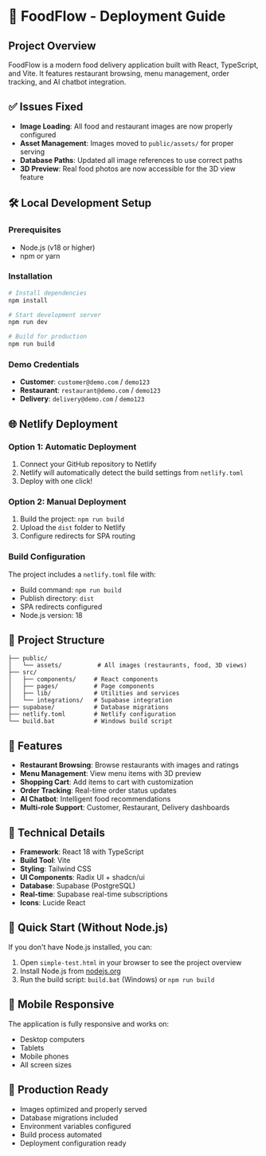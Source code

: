 # 🚀 FoodFlow - Deployment Guide

## Project Overview
FoodFlow is a modern food delivery application built with React, TypeScript, and Vite. It features restaurant browsing, menu management, order tracking, and AI chatbot integration.

## ✅ Issues Fixed
- **Image Loading**: All food and restaurant images are now properly configured
- **Asset Management**: Images moved to `public/assets/` for proper serving
- **Database Paths**: Updated all image references to use correct paths
- **3D Preview**: Real food photos are now accessible for the 3D view feature

## 🛠️ Local Development Setup

### Prerequisites
- Node.js (v18 or higher)
- npm or yarn

### Installation
```bash
# Install dependencies
npm install

# Start development server
npm run dev

# Build for production
npm run build
```

### Demo Credentials
- **Customer**: `customer@demo.com` / `demo123`
- **Restaurant**: `restaurant@demo.com` / `demo123`
- **Delivery**: `delivery@demo.com` / `demo123`

## 🌐 Netlify Deployment

### Option 1: Automatic Deployment
1. Connect your GitHub repository to Netlify
2. Netlify will automatically detect the build settings from `netlify.toml`
3. Deploy with one click!

### Option 2: Manual Deployment
1. Build the project: `npm run build`
2. Upload the `dist` folder to Netlify
3. Configure redirects for SPA routing

### Build Configuration
The project includes a `netlify.toml` file with:
- Build command: `npm run build`
- Publish directory: `dist`
- SPA redirects configured
- Node.js version: 18

## 📁 Project Structure
```
├── public/
│   └── assets/          # All images (restaurants, food, 3D views)
├── src/
│   ├── components/     # React components
│   ├── pages/          # Page components
│   ├── lib/            # Utilities and services
│   └── integrations/   # Supabase integration
├── supabase/           # Database migrations
├── netlify.toml        # Netlify configuration
└── build.bat           # Windows build script
```

## 🎨 Features
- **Restaurant Browsing**: Browse restaurants with images and ratings
- **Menu Management**: View menu items with 3D preview
- **Shopping Cart**: Add items to cart with customization
- **Order Tracking**: Real-time order status updates
- **AI Chatbot**: Intelligent food recommendations
- **Multi-role Support**: Customer, Restaurant, Delivery dashboards

## 🔧 Technical Details
- **Framework**: React 18 with TypeScript
- **Build Tool**: Vite
- **Styling**: Tailwind CSS
- **UI Components**: Radix UI + shadcn/ui
- **Database**: Supabase (PostgreSQL)
- **Real-time**: Supabase real-time subscriptions
- **Icons**: Lucide React

## 🚀 Quick Start (Without Node.js)
If you don't have Node.js installed, you can:
1. Open `simple-test.html` in your browser to see the project overview
2. Install Node.js from [nodejs.org](https://nodejs.org)
3. Run the build script: `build.bat` (Windows) or `npm run build`

## 📱 Mobile Responsive
The application is fully responsive and works on:
- Desktop computers
- Tablets
- Mobile phones
- All screen sizes

## 🎯 Production Ready
- Images optimized and properly served
- Database migrations included
- Environment variables configured
- Build process automated
- Deployment configuration ready
